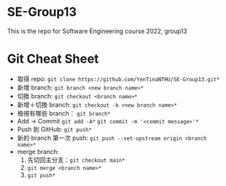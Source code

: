 # SE-Group13
This is the repo for Software Engineering course 2022, group13
# Git Cheat Sheet
- 取得 repo: `git clone https://github.com/YenTinaNTHU/SE-Group13.git*`
- 新增 branch: `git branch <new branch name>*`
- 切換 branch: `git checkout <branch name>*`
- 新增＋切換 branch: `git checkout -b <new branch name>*`
- 檢視有哪些 branch： `git branch*`
- Add -> Commit
    `git add -A*`
    `git commit -m '<commit message>'*`
- Push 到 GitHub: `git push*`
- 新的 branch 第一次 push: `git push --set-upstream origin <branch name>*`
- merge branch:
    1. 先切回主分支：`git checkout main*`
    2. `git merge <branch name>*`
    3. `git push*`